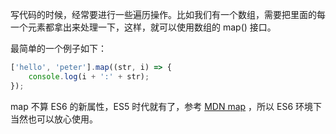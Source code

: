 
写代码的时候，经常要进行一些遍历操作。比如我们有一个数组，需要把里面的每一个元素都拿出来处理一下，这样，就可以使用数组的 map() 接口。


最简单的一个例子如下：


```js
['hello', 'peter'].map((str, i) => {
    console.log(i + ':' + str);
});
```

map 不算 ES6 的新属性，ES5 时代就有了，参考 [MDN map](https://developer.mozilla.org/zh-CN/docs/Web/JavaScript/Reference/Global_Objects/Array/map) ，所以 ES6 环境下当然也可以放心使用。
